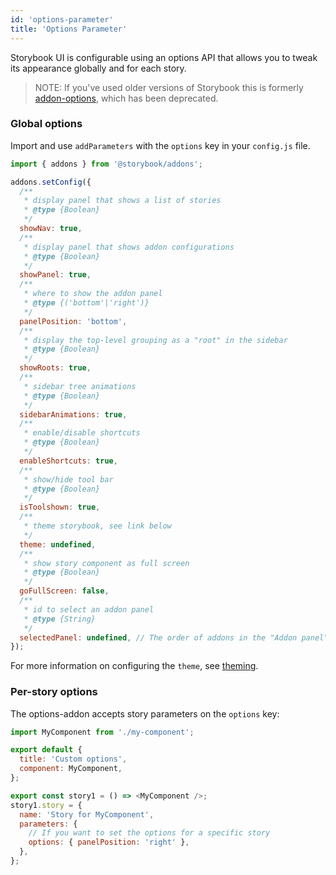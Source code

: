 ```yaml
---
id: 'options-parameter'
title: 'Options Parameter'
---
```


Storybook UI is configurable using an options API that allows you to tweak its appearance globally and for each story.

> NOTE: If you've used older versions of Storybook this is formerly [addon-options](https://github.com/storybookjs/storybook/tree/next/addons/options), which has been deprecated.

### Global options

Import and use `addParameters` with the `options` key in your `config.js` file.

```js
import { addons } from '@storybook/addons';

addons.setConfig({
  /**
   * display panel that shows a list of stories
   * @type {Boolean}
   */
  showNav: true,
  /**
   * display panel that shows addon configurations
   * @type {Boolean}
   */
  showPanel: true,
  /**
   * where to show the addon panel
   * @type {('bottom'|'right')}
   */
  panelPosition: 'bottom',
  /**
   * display the top-level grouping as a "root" in the sidebar
   * @type {Boolean}
   */
  showRoots: true,
  /**
   * sidebar tree animations
   * @type {Boolean}
   */
  sidebarAnimations: true,
  /**
   * enable/disable shortcuts
   * @type {Boolean}
   */
  enableShortcuts: true,
  /**
   * show/hide tool bar
   * @type {Boolean}
   */
  isToolshown: true,
  /**
   * theme storybook, see link below
   */
  theme: undefined,
  /**	
   * show story component as full screen	
   * @type {Boolean}	
   */	
  goFullScreen: false,	
  /**	
   * id to select an addon panel	
   * @type {String}	
   */	
  selectedPanel: undefined, // The order of addons in the "Addon panel" is the same as you import them in 'addons.js'. The first panel will be opened by default as you run Storybook	
});
```

For more information on configuring the `theme`, see [theming](../theming/).

### Per-story options

The options-addon accepts story parameters on the `options` key:

```js
import MyComponent from './my-component';

export default {
  title: 'Custom options',
  component: MyComponent,
};

export const story1 = () => <MyComponent />;
story1.story = {
  name: 'Story for MyComponent',
  parameters: { 
    // If you want to set the options for a specific story
    options: { panelPosition: 'right' },
  },
};
```
